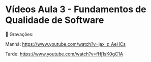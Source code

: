 # Vídeos Aula 3 - Fundamentos de Qualidade de Software

🎥 Gravações:

Manhã: https://www.youtube.com/watch?v=jax_z_AeHCs

Tarde: https://www.youtube.com/watch?v=fHj1sK0gC1A
